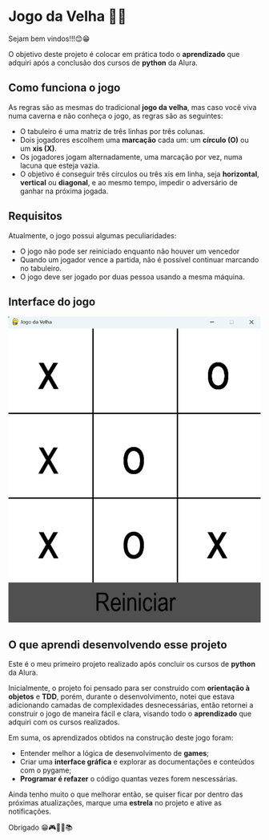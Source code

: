 # Jogo da Velha 👵🧓

Sejam bem vindos!!!😊😁

O objetivo deste projeto é colocar em prática todo o **aprendizado** que adquiri após a conclusão dos cursos de **python** da Alura.

## Como funciona o jogo

As regras são as mesmas do tradicional **jogo da velha**, mas caso você viva numa caverna e não conheça o jogo, as regras são as seguintes:
- O tabuleiro  é uma matriz de três linhas por três colunas.
- Dois jogadores escolhem uma **marcação** cada um: um **círculo (O)** ou um **xis (X)**.
- Os jogadores jogam alternadamente, uma marcação por vez, numa lacuna que esteja vazia.
- O objetivo é conseguir três círculos ou três xis em linha, seja **horizontal**, **vertical** ou **diagonal**, e ao mesmo tempo, impedir o adversário de ganhar na próxima jogada.

## Requisitos

Atualmente, o jogo possui algumas peculiaridades:
- O jogo não pode ser reiniciado enquanto não houver um vencedor
- Quando um jogador vence a partida, não é possível continuar marcando
no tabuleiro.
- O jogo deve ser jogado por duas pessoa usando a mesma máquina.

## Interface do jogo

![img.png](imagens/img.png)

##  O que aprendi desenvolvendo esse projeto

Este é o meu primeiro projeto realizado após concluir os cursos de **python** da Alura.

Inicialmente, o projeto foi pensado para ser construido com **orientação à objetos** e **TDD**, porém, durante o desenvolvimento, notei que estava adicionando camadas de complexidades desnecessárias, então retornei a construir o jogo de maneira fácil e clara, visando todo o **aprendizado** que adquiri com os cursos realizados.

Em suma, os aprendizados obtidos na construção deste jogo foram:

* Entender melhor a lógica de desenvolvimento de **games**;
* Criar uma **interface gráfica** e explorar as documentações e conteúdos com o pygame;
* **Programar é refazer** o código quantas vezes forem nescessárias.

Ainda tenho muito o que melhorar então, se quiser ficar por dentro das próximas atualizações, marque uma **estrela** no projeto e ative as notificações.

Obrigado 😁🎮👨‍💻📚
